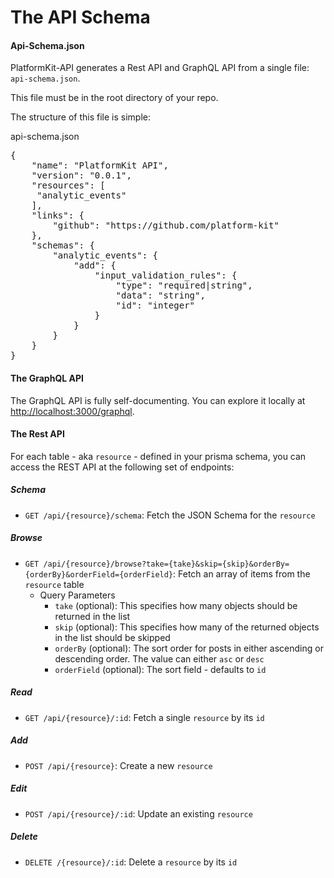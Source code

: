 # The API Schema

#### Api-Schema.json

PlatformKit-API generates a Rest API and GraphQL API from a single file: `api-schema.json`. 

This file must be in the root directory of your repo.

The structure of this file is simple:

<div class="card api-schema-card bg-dark br-5">
<div class="card-header text-light"><span class="o-50">api-schema.json</span></div>
<div class="card-body">
<pre class="text-light mb-0">
{
    "name": "PlatformKit API",
    "version": "0.0.1",
    "resources": [
     "analytic_events"
    ],
    "links": {
        "github": "https://github.com/platform-kit"
    },
    "schemas": {
        "analytic_events": {
            "add": {
                "input_validation_rules": {
                    "type": "required|string",
                    "data": "string",
                    "id": "integer"
                }
            }
        }
    }
}
</pre>
</div>
</div>

#### The GraphQL API

The GraphQL API is fully self-documenting. You can explore it locally at [http://localhost:3000/graphql](http://localhost:3000/graphql).

#### The Rest API

For each table - aka `resource` - defined in your prisma schema, you can access the REST API at the following set of endpoints:

##### Schema
- `GET /api/{resource}/schema`: Fetch the JSON Schema for the `resource` 

##### Browse
- `GET /api/{resource}/browse?take={take}&skip={skip}&orderBy={orderBy}&orderField={orderField}`: Fetch an array of items from the `resource` table
  - Query Parameters  
    - `take` (optional): This specifies how many objects should be returned in the list
    - `skip` (optional): This specifies how many of the returned objects in the list should be skipped
    - `orderBy` (optional): The sort order for posts in either ascending or descending order. The value can either `asc` or `desc`
    - `orderField` (optional): The sort field - defaults to `id`

##### Read 
- `GET /api/{resource}/:id`: Fetch a single `resource` by its `id`

##### Add

- `POST /api/{resource}`: Create a new `resource`  

##### Edit

- `POST /api/{resource}/:id`: Update an existing `resource`

##### Delete

- `DELETE /{resource}/:id`: Delete a `resource` by its `id`